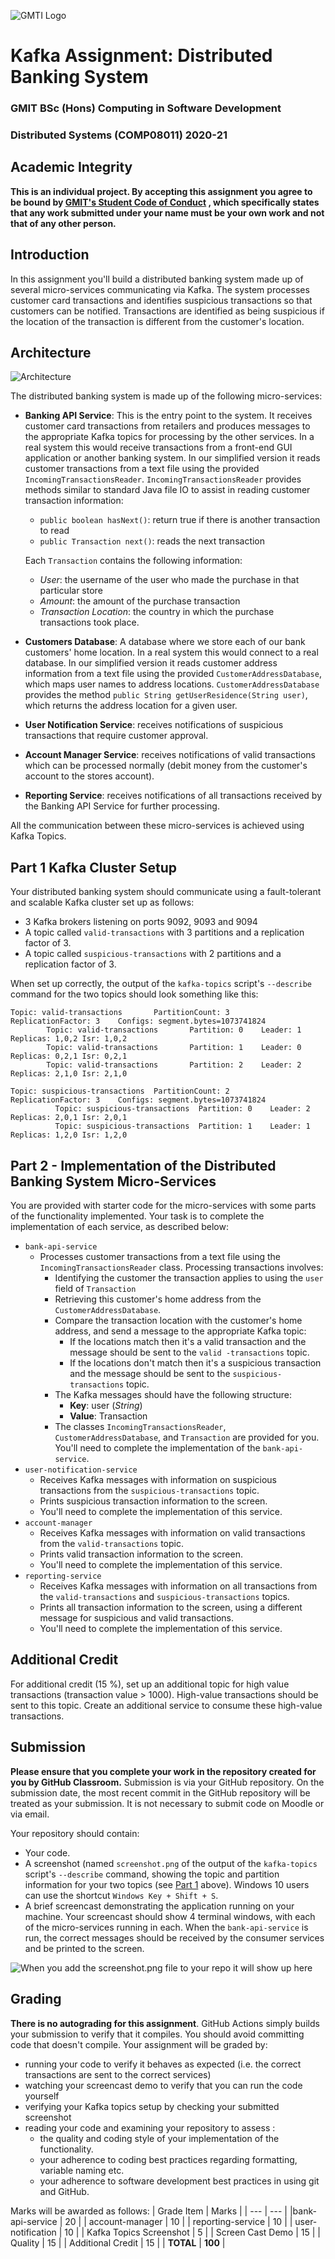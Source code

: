![GMTI Logo](gmit-logo.jpg)

# Kafka Assignment: Distributed Banking System

### GMIT BSc (Hons) Computing in Software Development

### Distributed Systems (COMP08011) 2020-21

## Academic Integrity

<!-- ## Kafka Assignment: Distributed Banking System -->


**This is an individual project. By accepting this assignment you agree to be bound
by [GMIT's Student Code of Conduct](https://www.gmit.ie/sites/default/files/public/general/docs/code-student-conduct-2019-2020.pdf)
, which specifically states that any work submitted under your name must be your own work and not that of any other
person.**

## Introduction

In this assignment you'll build a distributed banking system made up of several micro-services communicating via Kafka.
The system processes customer card transactions and identifies suspicious transactions so that customers can be
notified. Transactions are identified as being suspicious if the location of the transaction is different from the
customer's location.

## Architecture

![Architecture](architecture.png)

The distributed banking system is made up of the following micro-services:

- **Banking API Service**: This is the entry point to the system. It receives customer card transactions from retailers
  and produces messages to the appropriate Kafka topics for processing by the other services. In a real system this
  would receive transactions from a front-end GUI application or another banking system. In our simplified version it
  reads customer transactions from a text file using the provided `IncomingTransactionsReader`.
  `IncomingTransactionsReader` provides methods similar to standard Java file IO to assist in reading customer
  transaction information:
    - `public boolean hasNext()`: return true if there is another transaction to read
    - `public Transaction next()`: reads the next transaction

  Each `Transaction` contains the following information:
    - _User_: the username of the user who made the purchase in that particular store
    - _Amount_: the amount of the purchase transaction
    - _Transaction Location_: the country in which the purchase transactions took place.

- **Customers Database**: A database where we store each of our bank customers' home location. In a real system this
  would connect to a real database. In our simplified version it reads customer address information from a text file
  using the provided `CustomerAddressDatabase`, which maps user names to address locations. `CustomerAddressDatabase`
  provides the method `public String getUserResidence(String user)`, which returns the address location for a given
  user.
- **User Notification Service**: receives notifications of suspicious transactions that require customer approval.
- **Account Manager Service**: receives notifications of valid transactions which can be processed normally (debit money
  from the customer's account to the stores account).
- **Reporting Service**:  receives notifications of all transactions received by the Banking API Service for further
  processing.

All the communication between these micro-services is achieved using Kafka Topics.

## Part 1 Kafka Cluster Setup

Your distributed banking system should communicate using a fault-tolerant and scalable Kafka cluster set up as follows:

- 3 Kafka brokers listening on ports 9092, 9093 and 9094
- A topic called `valid-transactions` with 3 partitions and a replication factor of 3.
- A topic called `suspicious-transactions` with 2 partitions and a replication factor of 3.

When set up correctly, the output of the `kafka-topics` script's `--describe` command for the two topics should look
something like this:

```
Topic: valid-transactions       PartitionCount: 3       ReplicationFactor: 3    Configs: segment.bytes=1073741824
        Topic: valid-transactions       Partition: 0    Leader: 1       Replicas: 1,0,2 Isr: 1,0,2
        Topic: valid-transactions       Partition: 1    Leader: 0       Replicas: 0,2,1 Isr: 0,2,1
        Topic: valid-transactions       Partition: 2    Leader: 2       Replicas: 2,1,0 Isr: 2,1,0
```

```
Topic: suspicious-transactions  PartitionCount: 2       ReplicationFactor: 3    Configs: segment.bytes=1073741824
          Topic: suspicious-transactions  Partition: 0    Leader: 2       Replicas: 2,0,1 Isr: 2,0,1
          Topic: suspicious-transactions  Partition: 1    Leader: 1       Replicas: 1,2,0 Isr: 1,2,0
```

## Part 2 - Implementation of the Distributed Banking System Micro-Services

You are provided with starter code for the micro-services with some parts of the functionality implemented. Your task is
to complete the implementation of each service, as described below:

- `bank-api-service`
    - Processes customer transactions from a text file using the `IncomingTransactionsReader` class. Processing
      transactions involves:
        - Identifying the customer the transaction applies to using the `user` field of `Transaction`
        - Retrieving this customer's home address from the `CustomerAddressDatabase`.
        - Compare the transaction location with the customer's home address, and send a message to the appropriate Kafka
          topic:
            - If the locations match then it's a valid transaction and the message should be sent to
              the `valid -transactions` topic.
            - If the locations don't match then it's a suspicious transaction and the message should be sent to the
              `suspicious-transactions` topic.
        - The Kafka messages should have the following structure:
            - **Key**: user (_String_)
            - **Value**: Transaction
        - The classes `IncomingTransactionsReader`, `CustomerAddressDatabase`, and `Transaction` are provided for you.
          You'll need to complete the implementation of the `bank-api-service`.
- `user-notification-service`
    - Receives Kafka messages with information on suspicious transactions from the `suspicious-transactions` topic.
    - Prints suspicious transaction information to the screen.
    - You'll need to complete the implementation of this service.
- `account-manager`
    - Receives Kafka messages with information on valid transactions from the `valid-transactions` topic.
    - Prints valid transaction information to the screen.
    - You'll need to complete the implementation of this service.
- `reporting-service`
    - Receives Kafka messages with information on all transactions from the `valid-transactions`
      and `suspicious-transactions` topics.
    - Prints all transaction information to the screen, using a different message for suspicious and valid transactions.
    - You'll need to complete the implementation of this service.

## Additional Credit

For additional credit (15 %), set up an additional topic for high value transactions (transaction value > 1000).
High-value transactions should be sent to this topic. Create an additional service to consume these high-value
transactions.

## Submission

**Please ensure that you complete your work in the repository created for you by GitHub Classroom.** Submission is via
your GitHub repository. On the submission date, the most recent commit in the GitHub repository will be treated as your
submission. It is not necessary to submit code on Moodle or via email.

Your repository should contain:

- Your code.
- A screenshot (named `screenshot.png` of the output of the `kafka-topics` script's `--describe` command, showing the
  topic and partition information for your two topics (see [Part 1](#part-1-kafka-cluster-setup) above). Windows 10
  users can use the shortcut `Windows Key + Shift + S`.
- A brief screencast demonstrating the application running on your machine. Your screencast should show 4 terminal
  windows, with each of the micro-services running in each. When the `bank-api-service` is run, the correct messages
  should be received by the consumer services and be printed to the screen.

![When you add the screenshot.png file to your repo it will show up here](screenshot.png)

## Grading

**There is no autograding for this assignment**. GitHub Actions simply builds your submission to verify that it
compiles. You should avoid committing code that doesn't compile. Your assignment will be graded by:

- running your code to verify it behaves as expected (i.e. the correct transactions are sent to the correct services)
- watching your screencast demo to verify that you can run the code yourself
- verifying your Kafka topics setup by checking your submitted screenshot
- reading your code and examining your repository to assess :
    - the quality and coding style of your implementation of the functionality.
    - your adherence to coding best practices regarding formatting, variable naming etc.
    - your adherence to software development best practices in using git and GitHub.

Marks will be awarded as follows:
| Grade Item | Marks | | --- | --- | |bank-api-service | 20 | | account-manager | 10 | | reporting-service | 10 | |
user-notification | 10 | | Kafka Topics Screenshot | 5 | | Screen Cast Demo | 15 | | Quality | 15 | | Additional Credit
| 15 | | **TOTAL** | **100** |
